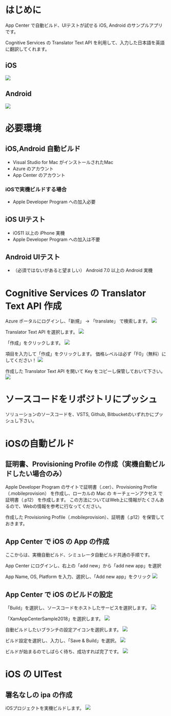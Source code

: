 # はじめに #

App Center で自動ビルド、UIテストが試せる iOS, Android のサンプルアプリです。

Cognitive Services の Translator Text API を利用して、入力した日本語を英語に翻訳してくれます。

## iOS ##
![](https://github.com/TomohiroSuzuki128/XamAppCenterSample2018/blob/develop/images/iPhone.png?raw=true)

## Android ##
![](https://github.com/TomohiroSuzuki128/XamAppCenterSample2018/blob/develop/images/Android.png?raw=true)
  
  
  
  
  
# 必要環境 #

## iOS,Android 自動ビルド ##
- Visual Studio for Mac がインストールされたMac
- Azure のアカウント
- App Center のアカウント

### iOSで実機ビルドする場合 ###
- Apple Developer Program への加入必要

## iOS UIテスト ##
- iOS11 以上の iPhone 実機
- Apple Developer Program への加入は不要

## Android UIテスト ##
- （必須ではないがあると望ましい） Android 7.0 以上の Android 実機
  
  
  
  
  
# Cognitive Services の Translator Text API 作成 #

Azure ポータルにログインし、「新規」 -> 「translate」 で検索します。
![](https://github.com/TomohiroSuzuki128/XamAppCenterSample2018/blob/develop/images/001.png?raw=true)
  
  
Translator Text API を選択します。
![](https://github.com/TomohiroSuzuki128/XamAppCenterSample2018/blob/develop/images/002.png?raw=true)
  
  
「作成」をクリックします。 
![](https://github.com/TomohiroSuzuki128/XamAppCenterSample2018/blob/develop/images/003.png?raw=true)
  
  
項目を入力して「作成」をクリックします。 
価格レベルは必ず「F0」（無料）にしてください！
![](https://github.com/TomohiroSuzuki128/XamAppCenterSample2018/blob/develop/images/004.png?raw=true)
  
  
作成した Translator Text API を開いて Key をコピーし保管しておいて下さい。
![](https://github.com/TomohiroSuzuki128/XamAppCenterSample2018/blob/develop/images/005.png?raw=true)
  
  
# ソースコードをリポジトリにプッシュ # 
ソリューションのソースコードを、VSTS, Github, Bitbucketのいずれかにプッシュし下さい。 
  
  
# iOSの自動ビルド #
  
  
## 証明書、Provisioning Profile の作成（実機自動ビルドしたい場合のみ） ##
Apple Developer Program のサイトで証明書（.cer）、Provisioning Profile（.mobileprovision） を作成し、ローカルの Mac の キーチェーンアクセス で 証明書（.p12） を作成します。
この方法についてはWeb上に情報がたくさんあるので、Webの情報を参考に行なってください。
  
  
作成した Provisioning Profile（.mobileprovision）、証明書（.p12）を保管しておきます。
  
  
## App Center で iOS の App の作成 ##

ここからは、実機自動ビルド、シミュレータ自動ビルド共通の手順です。

App Center にログインし、右上の「add new」から「add new app」を選択

App Name, OS, Platform を入力、選択し、「Add new app」をクリック
![](https://github.com/TomohiroSuzuki128/XamAppCenterSample2018/blob/develop/images/006.png?raw=true)

  
## App Center で iOS のビルドの設定 ##

「Build」を選択し、ソースコードをホストしたサービスを選択します。
![](https://github.com/TomohiroSuzuki128/XamAppCenterSample2018/blob/develop/images/007.png?raw=true)


「XamAppCenterSample2018」を選択します。
![](https://github.com/TomohiroSuzuki128/XamAppCenterSample2018/blob/develop/images/008.png?raw=true)


自動ビルドしたいブランチの設定アイコンを選択します。
![](https://github.com/TomohiroSuzuki128/XamAppCenterSample2018/blob/develop/images/009.png?raw=true)


ビルド設定を選択し、入力し、「Save & Build」を選択。
![](https://github.com/TomohiroSuzuki128/XamAppCenterSample2018/blob/develop/images/010.png?raw=true)


ビルドが始まるのでしばらく待ち、成功すれば完了です。
![](https://github.com/TomohiroSuzuki128/XamAppCenterSample2018/blob/develop/images/011.png?raw=true)
  
  
  
  
  
  
# iOS の UITest #
## 署名なしの ipa の作成 ##
  
  
iOSプロジェクトを実機ビルドします。
![](https://github.com/TomohiroSuzuki128/XamAppCenterSample2018/blob/develop/images/012.png?raw=true)

